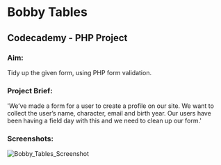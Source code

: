 # Bobby Tables
## Codecademy - PHP Project

### Aim:
Tidy up the given form, using PHP form validation.

### Project Brief:
'We’ve made a form for a user to create a profile on our site. We want to collect the user’s name, character, email and birth year. Our users have been having a field day with this and we need to clean up our form.'

### Screenshots:
![Bobby_Tables_Screenshot]()
